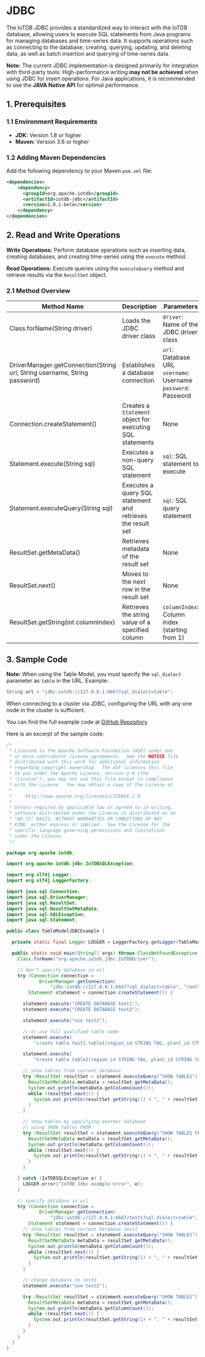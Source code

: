 <!--

    Licensed to the Apache Software Foundation (ASF) under one
    or more contributor license agreements.  See the NOTICE file
    distributed with this work for additional information
    regarding copyright ownership.  The ASF licenses this file
    to you under the Apache License, Version 2.0 (the
    "License"); you may not use this file except in compliance
    with the License.  You may obtain a copy of the License at
    
        http://www.apache.org/licenses/LICENSE-2.0
    
    Unless required by applicable law or agreed to in writing,
    software distributed under the License is distributed on an
    "AS IS" BASIS, WITHOUT WARRANTIES OR CONDITIONS OF ANY
    KIND, either express or implied.  See the License for the
    specific language governing permissions and limitations
    under the License.

-->
# JDBC

The IoTDB JDBC provides a standardized way to interact with the IoTDB database, allowing users to execute SQL statements from Java programs for managing databases and time-series data. It supports operations such as connecting to the database, creating, querying, updating, and deleting data, as well as batch insertion and querying of time-series data.

**Note:** The current JDBC implementation is designed primarily for integration with third-party tools. High-performance writing **may not be achieved** when using JDBC for insert operations. For Java applications, it is recommended to use the **JAVA Native API** for optimal performance.

## 1. Prerequisites

### 1.1 **Environment Requirements**

- **JDK:** Version 1.8 or higher
- **Maven:** Version 3.6 or higher

### 1.2 **Adding Maven Dependencies**

Add the following dependency to your Maven `pom.xml` file:

```XML
<dependencies>
    <dependency>
      <groupId>org.apache.iotdb</groupId>
      <artifactId>iotdb-jdbc</artifactId>
      <version>2.0.1-beta</version>
    </dependency>
</dependencies>
```

## 2. Read and Write Operations

**Write Operations:** Perform database operations such as inserting data, creating databases, and creating time-series using the `execute` method.

**Read Operations:** Execute queries using the `executeQuery` method and retrieve results via the `ResultSet` object.

### 2.1 Method Overview

| **Method Name**                                              | **Description**                                             | **Parameters**                                               | **Return Value**                                  |
| ------------------------------------------------------------ | ----------------------------------------------------------- | ------------------------------------------------------------ | ------------------------------------------------- |
| Class.forName(String driver)                                 | Loads the JDBC driver class                                 | `driver`: Name of the JDBC driver class                      | `Class`: Loaded class object                      |
| DriverManager.getConnection(String url, String username, String password) | Establishes a database connection                           | `url`: Database URL `username`: Username `password`: Password | `Connection`: Database connection object          |
| Connection.createStatement()                                 | Creates a `Statement` object for executing SQL statements   | None                                                         | `Statement`: SQL execution object                 |
| Statement.execute(String sql)                                | Executes a non-query SQL statement                          | `sql`: SQL statement to execute                              | `boolean`: Indicates if a `ResultSet` is returned |
| Statement.executeQuery(String sql)                           | Executes a query SQL statement and retrieves the result set | `sql`: SQL query statement                                   | `ResultSet`: Query result set                     |
| ResultSet.getMetaData()                                      | Retrieves metadata of the result set                        | None                                                         | `ResultSetMetaData`: Metadata object              |
| ResultSet.next()                                             | Moves to the next row in the result set                     | None                                                         | `boolean`: Whether the move was successful        |
| ResultSet.getString(int columnIndex)                         | Retrieves the string value of a specified column            | `columnIndex`: Column index (starting from 1)                | `String`: Column value                            |

## 3. Sample Code

**Note:** When using the Table Model, you must specify the `sql_dialect` parameter as `table` in the URL. Example:

```Java
String url = "jdbc:iotdb://127.0.0.1:6667?sql_dialect=table";
```
When connecting to a cluster via JDBC, configuring the URL with any one node in the cluster is sufficient.

You can find the full example code at [GitHub Repository](https://github.com/apache/iotdb/blob/master/example/jdbc/src/main/java/org/apache/iotdb/TableModelJDBCExample.java).

Here is an excerpt of the sample code:

```Java
/*
 * Licensed to the Apache Software Foundation (ASF) under one
 * or more contributor license agreements.  See the NOTICE file
 * distributed with this work for additional information
 * regarding copyright ownership.  The ASF licenses this file
 * to you under the Apache License, Version 2.0 (the
 * "License"); you may not use this file except in compliance
 * with the License.  You may obtain a copy of the License at
 *
 *     http://www.apache.org/licenses/LICENSE-2.0
 *
 * Unless required by applicable law or agreed to in writing,
 * software distributed under the License is distributed on an
 * "AS IS" BASIS, WITHOUT WARRANTIES OR CONDITIONS OF ANY
 * KIND, either express or implied.  See the License for the
 * specific language governing permissions and limitations
 * under the License.
 */

package org.apache.iotdb;

import org.apache.iotdb.jdbc.IoTDBSQLException;

import org.slf4j.Logger;
import org.slf4j.LoggerFactory;

import java.sql.Connection;
import java.sql.DriverManager;
import java.sql.ResultSet;
import java.sql.ResultSetMetaData;
import java.sql.SQLException;
import java.sql.Statement;

public class TableModelJDBCExample {

  private static final Logger LOGGER = LoggerFactory.getLogger(TableModelJDBCExample.class);

  public static void main(String[] args) throws ClassNotFoundException, SQLException {
    Class.forName("org.apache.iotdb.jdbc.IoTDBDriver");

    // don't specify database in url
    try (Connection connection =
            DriverManager.getConnection(
                "jdbc:iotdb://127.0.0.1:6667?sql_dialect=table", "root", "root");
        Statement statement = connection.createStatement()) {

      statement.execute("CREATE DATABASE test1");
      statement.execute("CREATE DATABASE test2");

      statement.execute("use test2");

      // or use full qualified table name
      statement.execute(
          "create table test1.table1(region_id STRING TAG, plant_id STRING TAG, device_id STRING TAG, model STRING ATTRIBUTE, temperature FLOAT FIELD, humidity DOUBLE FIELD) with (TTL=3600000)");

      statement.execute(
          "create table table2(region_id STRING TAG, plant_id STRING TAG, color STRING ATTRIBUTE, temperature FLOAT FIELD, speed DOUBLE FIELD) with (TTL=6600000)");

      // show tables from current database
      try (ResultSet resultSet = statement.executeQuery("SHOW TABLES")) {
        ResultSetMetaData metaData = resultSet.getMetaData();
        System.out.println(metaData.getColumnCount());
        while (resultSet.next()) {
          System.out.println(resultSet.getString(1) + ", " + resultSet.getInt(2));
        }
      }

      // show tables by specifying another database
      // using SHOW tables FROM
      try (ResultSet resultSet = statement.executeQuery("SHOW TABLES FROM test1")) {
        ResultSetMetaData metaData = resultSet.getMetaData();
        System.out.println(metaData.getColumnCount());
        while (resultSet.next()) {
          System.out.println(resultSet.getString(1) + ", " + resultSet.getInt(2));
        }
      }

    } catch (IoTDBSQLException e) {
      LOGGER.error("IoTDB Jdbc example error", e);
    }

    // specify database in url
    try (Connection connection =
            DriverManager.getConnection(
                "jdbc:iotdb://127.0.0.1:6667/test1?sql_dialect=table", "root", "root");
        Statement statement = connection.createStatement()) {
      // show tables from current database test1
      try (ResultSet resultSet = statement.executeQuery("SHOW TABLES")) {
        ResultSetMetaData metaData = resultSet.getMetaData();
        System.out.println(metaData.getColumnCount());
        while (resultSet.next()) {
          System.out.println(resultSet.getString(1) + ", " + resultSet.getInt(2));
        }
      }

      // change database to test2
      statement.execute("use test2");

      try (ResultSet resultSet = statement.executeQuery("SHOW TABLES")) {
        ResultSetMetaData metaData = resultSet.getMetaData();
        System.out.println(metaData.getColumnCount());
        while (resultSet.next()) {
          System.out.println(resultSet.getString(1) + ", " + resultSet.getInt(2));
        }
      }
    }
  }
}
```